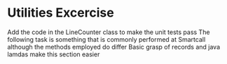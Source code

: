 # Utilities Excercise

Add the code in the LineCounter class to make the unit tests pass
The following task is something that is commonly performed at Smartcall although the methods employed do differ
Basic grasp of records and java lamdas make this section easier
